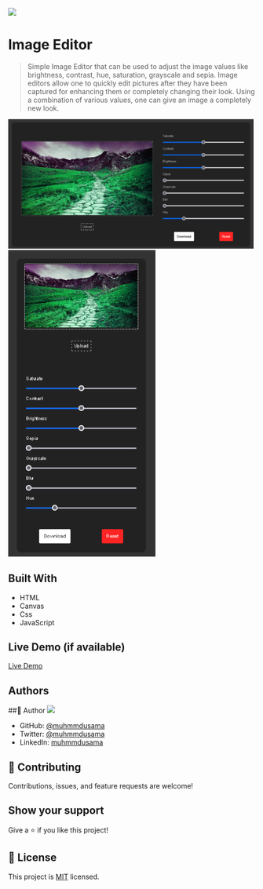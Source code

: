 ![](https://img.shields.io/badge/Microverse-blueviolet)

# Image Editor

> Simple Image Editor that can be used to adjust the image values like brightness, contrast, hue, saturation, grayscale and sepia. Image editors allow one to quickly edit pictures after they have been captured for enhancing them or completely changing their look. Using a combination of various values, one can give an image a completely new look.

<img src='./img/desk.png' width='500px'/>
<img src='./img/mobil.png' width='300px'/>


## Built With

- HTML
- Canvas 
- Css
- JavaScript

## Live Demo (if available)

[Live Demo](https://muhmmdusama.github.io/JS-practice-proj-05-Image-Editor/)

## Authors

##👤 Author
<img src="https://avatars.githubusercontent.com/u/45886560?s=400&u=398b393687a05aa7e82482a81f0ed9c418f8f440&v=4" width="50px"/>

- GitHub: [@muhmmdusama](https://github.com/muhmmdusama)
- Twitter: [@muhmmdusama](https://twitter.com/muhmmdusama)
- LinkedIn: [muhmmdusama](https://linkedin.com/in/muhmmdusama)

## 🤝 Contributing

Contributions, issues, and feature requests are welcome!

## Show your support

Give a ⭐️ if you like this project!

## 📝 License

This project is [MIT](./MIT.md) licensed.
